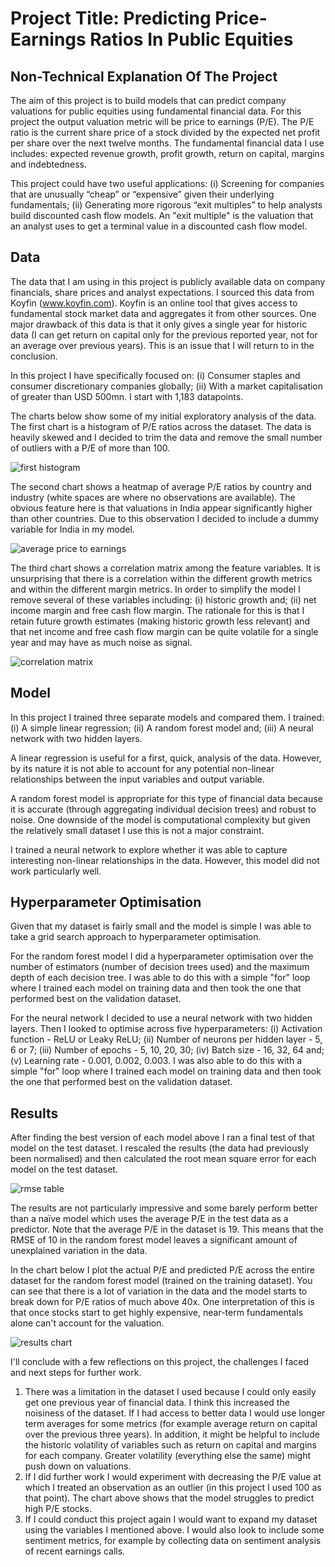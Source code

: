 # Project Title: Predicting Price-Earnings Ratios In Public Equities

## Non-Technical Explanation Of The Project
The aim of this project is to build models that can predict company valuations for public equities using fundamental financial data. For this project the output valuation metric will be price to earnings (P/E). The P/E ratio is the current share price of a stock divided by the expected net profit per share over the next twelve months. The fundamental financial data I use includes: expected revenue growth, profit growth, return on capital, margins and indebtedness.

This project could have two useful applications: (i) Screening for companies that are unusually “cheap” or “expensive” given their underlying fundamentals; (ii) Generating more rigorous “exit multiples” to help analysts build discounted cash flow models. An "exit multiple" is the valuation that an analyst uses to get a terminal value in a discounted cash flow model.

## Data
The data that I am using in this project is publicly available data on company financials, share prices and analyst expectations. I sourced this data from Koyfin (www.koyfin.com). Koyfin is an online tool that gives access to fundamental stock market data and aggregates it from other sources. One major drawback of this data is that it only gives a single year for historic data (I can get return on capital only for the previous reported year, not for an average over previous years). This is an issue that I will return to in the conclusion.

In this project I have specifically focused on: (i) Consumer staples and consumer discretionary companies globally; (ii) With a market capitalisation of greater than USD 500mn. I start with 1,183 datapoints.

The charts below show some of my initial exploratory analysis of the data. The first chart is a histogram of P/E ratios across the dataset. The data is heavily skewed and I decided to trim the data and remove the small number of outliers with a P/E of more than 100.

![first histogram](first_histogram.png)

The second chart shows a heatmap of average P/E ratios by country and industry (white spaces are where no observations are available). The obvious feature here is that valuations in India appear significantly higher than other countries. Due to this observation I decided to include a dummy variable for India in my model.

![average price to earnings](average_pe.png)

The third chart shows a correlation matrix among the feature variables. It is unsurprising that there is a correlation within the different growth metrics and within the different margin metrics. In order to simplify the model I remove several of these variables including: (i) historic growth and; (ii) net income margin and free cash flow margin. The rationale for this is that I retain future growth estimates (making historic growth less relevant) and that net income and free cash flow margin can be quite volatile for a single year and may have as much noise as signal.

![correlation matrix](correlation_matrix.png)

## Model 
In this project I trained three separate models and compared them. I trained: (i) A simple linear regression; (ii) A random forest model and; (iii) A neural network with two hidden layers.

A linear regression is useful for a first, quick, analysis of the data. However, by its nature it is not able to account for any potential non-linear relationships between the input variables and output variable.

A random forest model is appropriate for this type of financial data because it is accurate (through aggregating individual decision trees) and robust to noise. One downside of the model is computational complexity but given the relatively small dataset I use this is not a major constraint.

I trained a neural network to explore whether it was able to capture interesting non-linear relationships in the data. However, this model did not work particularly well.

## Hyperparameter Optimisation
Given that my dataset is fairly small and the model is simple I was able to take a grid search approach to hyperparameter optimisation.

For the random forest model I did a hyperparameter optimisation over the number of estimators (number of decision trees used) and the maximum depth of each decision tree. I was able to do this with a simple "for" loop where I trained each model on training data and then took the one that performed best on the validation dataset.

For the neural network I decided to use a neural network with two hidden layers. Then I looked to optimise across five hyperparameters: (i) Activation function - ReLU or Leaky ReLU; (ii) Number of neurons per hidden layer - 5, 6 or 7; (iii) Number of epochs - 5, 10, 20, 30; (iv) Batch size - 16, 32, 64 and; (v) Learning rate - 0.001, 0.002, 0.003. I was also able to do this with a simple "for" loop where I trained each model on training data and then took the one that performed best on the validation dataset.

## Results
After finding the best version of each model above I ran a final test of that model on the test dataset. I rescaled the results (the data had previously been normalised) and then calculated the root mean square error for each model on the test dataset.

![rmse table](rmse_table.png)

The results are not particularly impressive and some barely perform better than a naïve model which uses the average P/E in the test data as a predictor. Note that the average P/E in the dataset is 19. This means that the RMSE of 10 in the random forest model leaves a significant amount of unexplained variation in the data.

In the chart below I plot the actual P/E and predicted P/E across the entire dataset for the random forest model (trained on the training dataset). You can see that there is a lot of variation in the data and the model starts to break down for P/E ratios of much above 40x. One interpretation of this is that once stocks start to get highly expensive, near-term fundamentals alone can't account for the valuation.

![results chart](rf_ypred_yactual_chart.png)

I'll conclude with a few reflections on this project, the challenges I faced and next steps for further work.

1. There was a limitation in the dataset I used because I could only easily get one previous year of financial data. I think this increased the noisiness of the dataset. If I had access to better data I would use longer term averages for some metrics (for example average return on capital over the previous three years). In addition, it might be helpful to include the historic volatility of variables such as return on capital and margins for each company. Greater volatility (everything else the same) might push down on valuations.
2. If I did further work I would experiment with decreasing the P/E value at which I treated an observation as an outlier (in this project I used 100 as that point). The chart above shows that the model struggles to predict high P/E stocks.
3. If I could conduct this project again I would want to expand my dataset using the variables I mentioned above. I would also look to include some sentiment metrics, for example by collecting data on sentiment analysis of recent earnings calls.
